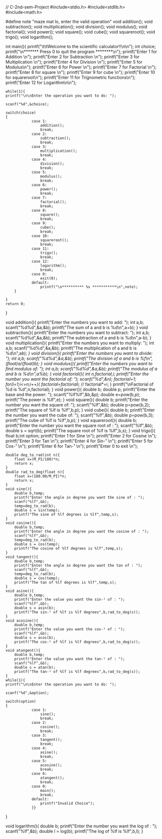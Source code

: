 // C-2nd-sem-Project
#include<stdio.h>
#include<stdlib.h>
#include<math.h>

#define note "maze mat lo, enter the valid operation"
void addition();
void subtraction();
void multiplication();
void division();
void modulus();
void factorial();
void power();
void square();
void cube();
void squareroot();
void trigo();
void logarithm();

int main(){
    printf("\t\tWelcome to the scientific calculator!!\n\n");
    int choice;
    printf("\n******* Press 0 to quit the program ********\n");
    printf("Enter 1 for Addition \n");
    printf("Enter 2 for Subtraction \n");
    printf("Enter 3 for Multiplication \n");
    printf("Enter 4 for Division \n");
    printf("Enter 5 for Modulus\n");
    printf("Enter 6 for Power \n");
    printf("Enter 7 for Factorial \n");
    printf("Enter 8  for square \n");
    printf("Enter 9  for cube \n");
    printf("Enter 10 for squareroot\n");
    printf("Enter 11 for Trignometric functions\n");
    printf("Enter 12 for Logarithm\n\n");
    
    while(1){    
    printf("\n\nEnter the operation you want to do: ");
    
    scanf("%d",&choice);
            
    switch(choice)
    {
                case 1:
                    addition();
                    break;
                case 2:
                    subtraction();
                    break;
                case 3:
                    multiplication();
                    break;
                case 4:
                    division();
                    break;
                case 5:
                    modulus();
                    break;
                case 6:
                    power();
                    break;
                case 7:
                    factorial();
                    break;
                case 8:
                    square();
                    break;
                case 9:
                    cube();
                    break;
                case 10:
                    squareroot();
                    break;
                case 11:
					trigo();
					break;
				case 12:
					logarithm();
					break;    
                case 0:
                    exit(0);
                default:
                    printf("\n********** %s ***********\n",note);
        }
    
    }
    return 0;
}

void addition(){
    printf("Enter the numbers you want to add: ");
    int a,b;
    scanf("%d%d",&a,&b);
    printf("The sum of a and b is %d\n",a+b);
}
void subtraction(){
    printf("Enter the numbers you want to subtract: ");
    int a,b;
    scanf("%d%d",&a,&b);
    printf("The subtraction of a and b is %d\n",a-b);
}
void multiplication(){
    printf("Enter the numbers you want to multiply: ");
    int a,b;
    scanf("%d%d",&a,&b);
    printf("The multiplication of a and b is %d\n",a*b);
}
void division(){
    printf("Enter the numbers you want to divide: ");
    int a,b;
    scanf("%d%d",&a,&b);
    printf("The division of a and b is %f\n",(float)a/(float)b);
}
void modulus(){
    printf("Enter the numbers you want to find modulus of: ");
    int a,b;
    scanf("%d%d",&a,&b);
    printf("The modulus of a and b is %d\n",a%b);
}
void factorial(){
    int n,factorial,i;
    printf("Enter the number you want the factorial of: ");
    scanf("%d",&n);
    factorial=1;
    for(i=1;i<=n;i++){
        factorial=factorial*i; // factorial*=i;
    }
    printf("\nFactorial of %d is %d",n,factorial);
}
void power(){
    double b;
    double p;
    printf("Enter the base and the power: ");
    scanf("%lf%lf",&b,&p);
    double e=pow(b,p);
    printf("The power is %lf",e);
}
void square(){
    double b;
    printf("Enter the number you want the square of: ");
    scanf("%lf",&b);
    double p=pow(b,2);
    printf("The square of %lf is %lf",b,p);
}
void cube(){
    double b;
    printf("Enter the number you want the cube of: ");
    scanf("%lf",&b);
    double p=pow(b,3);
    printf("The cube of %lf is %lf",b,p);
}
void squareroot(){
    double b;
    printf("Enter the number you want the square root of : ");
    scanf("%lf",&b);
    double s = sqrt(b);
    printf("The square root of %lf is %lf",b,s);
}
void trigo(){
	float b;int option;
	printf("Enter 1 for Sine \n");
    printf("Enter 2 for Cosine \n");
    printf("Enter 3 for Tan \n");
    printf("Enter 4 for Sin-¹ \n");
    printf("Enter 5  for Cos-¹ \n");
    printf("Enter 6  for Tan-¹ \n");
    printf("Enter 0 to exit \n");
    
	double deg_to_rad(int n){
		float x=(M_PI/180)*n;
		return x;
	}
	double rad_to_deg(float n){
		float x=(180.00/M_PI)*n;
		return x;
	}
	void sine(){
    	double b,temp;
    	printf("Enter the angle in degree you want the sine of : ");
    	scanf("%lf",&b);
    	temp=deg_to_rad(b);
    	double s = sin(temp);
    	printf("The sine of %lf degrees is %lf",temp,s);
	}
	void cosine(){
    	double b,temp;
    	printf("Enter the angle in degree you want the cosine of : ");
    	scanf("%lf",&b);
    	temp=deg_to_rad(b);
    	double s = cos(temp);
    	printf("The cosine of %lf degrees is %lf",temp,s);
    }
	void tangent(){
    	double b,temp;
    	printf("Enter the angle in degree you want the tan of : ");
    	scanf("%lf",&b);
    	temp=deg_to_rad(b);
    	double s = cos(temp);
    	printf("The tan of %lf degrees is %lf",temp,s);
    }
	void asine(){
    	double b,temp;
    	printf("Enter the value you want the sin-¹ of : ");
    	scanf("%lf",&b);
    	double s = asin(b);
    	printf("The sin-¹ of %lf is %lf degrees",b,rad_to_deg(s));
    }
	void acosine(){
    	double b,temp;
    	printf("Enter the value you want the cos-¹ of : ");
    	scanf("%lf",&b);
    	double s = acos(b);
    	printf("The cos-¹ of %lf is %lf degrees",b,rad_to_deg(s));
    }
	void atangent(){
    	double b,temp;
    	printf("Enter the value you want the tan-¹ of : ");
    	scanf("%lf",&b);
    	double s = atan(b);
    	printf("The tan-¹ of %lf is %lf degrees",b,rad_to_deg(s));
    }
    while(1){    
    printf("\n\nEnter the operation you want to do: ");
    
    scanf("%d",&option);
            
    switch(option)
    {
                case 1:
                    sine();
                    break;
                case 2:
                    cosine();
                    break;
                case 3:
                    tangent();
                    break;
                case 4:
                    asine();
                    break;
                case 5:
                    acosine();
                    break;
                case 6:
                    atangent();
                    break;
                case 0:
					main();
					break;    
                default:
					printf("Invalid Choice");
				}}
    
}
	
   

void logarithm(){
	double b;
	printf("Enter the number you want the log of : ");
    scanf("%lf",&b);
    double l = log(b);
    printf("The log of %lf is %lf",b,l);
}
